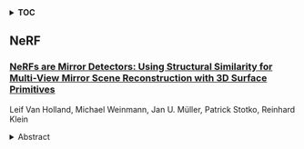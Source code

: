 <details>
  <summary><b>TOC</b></summary>
  <ol>
    <li><a href=#nerf>NeRF</a></li>
      <ul>
        <li><a href=#NeRFs-are-Mirror-Detectors:-Using-Structural-Similarity-for-Multi-View-Mirror-Scene-Reconstruction-with-3D-Surface-Primitives>NeRFs are Mirror Detectors: Using Structural Similarity for Multi-View Mirror Scene Reconstruction with 3D Surface Primitives</a></li>
      </ul>
    </li>
  </ol>
</details>

## NeRF  

### [NeRFs are Mirror Detectors: Using Structural Similarity for Multi-View Mirror Scene Reconstruction with 3D Surface Primitives](http://arxiv.org/abs/2501.04074)  
Leif Van Holland, Michael Weinmann, Jan U. Müller, Patrick Stotko, Reinhard Klein  
<details>  
  <summary>Abstract</summary>  
  <ol>  
    While neural radiance fields (NeRF) led to a breakthrough in photorealistic novel view synthesis, handling mirroring surfaces still denotes a particular challenge as they introduce severe inconsistencies in the scene representation. Previous attempts either focus on reconstructing single reflective objects or rely on strong supervision guidance in terms of additional user-provided annotations of visible image regions of the mirrors, thereby limiting the practical usability. In contrast, in this paper, we present NeRF-MD, a method which shows that NeRFs can be considered as mirror detectors and which is capable of reconstructing neural radiance fields of scenes containing mirroring surfaces without the need for prior annotations. To this end, we first compute an initial estimate of the scene geometry by training a standard NeRF using a depth reprojection loss. Our key insight lies in the fact that parts of the scene corresponding to a mirroring surface will still exhibit a significant photometric inconsistency, whereas the remaining parts are already reconstructed in a plausible manner. This allows us to detect mirror surfaces by fitting geometric primitives to such inconsistent regions in this initial stage of the training. Using this information, we then jointly optimize the radiance field and mirror geometry in a second training stage to refine their quality. We demonstrate the capability of our method to allow the faithful detection of mirrors in the scene as well as the reconstruction of a single consistent scene representation, and demonstrate its potential in comparison to baseline and mirror-aware approaches.  
  </ol>  
</details>  
  
  



